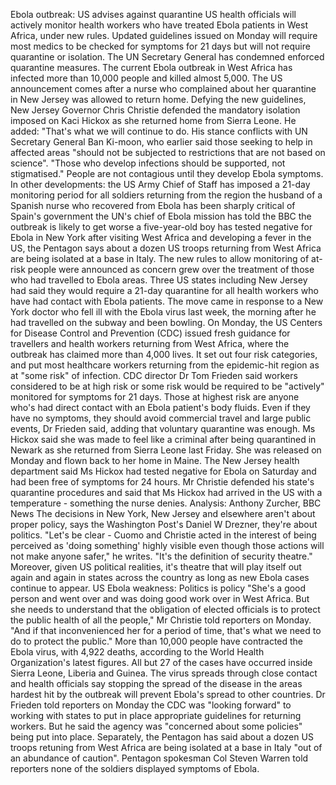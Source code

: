 Ebola outbreak: US advises against quarantine
US health officials will actively monitor health workers who have treated Ebola patients in West Africa, under new rules.
Updated guidelines issued on Monday will require most medics to be checked for symptoms for 21 days but will not require quarantine or isolation.
The UN Secretary General has condemned enforced quarantine measures.
The current Ebola outbreak in West Africa has infected more than 10,000 people and killed almost 5,000.
The US announcement comes after a nurse who complained about her quarantine in New Jersey was allowed to return home.
Defying the new guidelines, New Jersey Governor Chris Christie defended the mandatory isolation imposed on Kaci Hickox as she returned home from Sierra Leone. He added: "That's what we will continue to do.
His stance conflicts with UN Secretary General Ban Ki-moon, who earlier said those seeking to help in affected areas "should not be subjected to restrictions that are not based on science".
"Those who develop infections should be supported, not stigmatised."
People are not contagious until they develop Ebola symptoms.
In other developments:
the US Army Chief of Staff has imposed a 21-day monitoring period for all soldiers returning from the region
the husband of a Spanish nurse who recovered from Ebola has been sharply critical of Spain's government
the UN's chief of Ebola mission has told the BBC the outbreak is likely to get worse
a five-year-old boy has tested negative for Ebola in New York after visiting West Africa and developing a fever
in the US, the Pentagon says about a dozen US troops returning from West Africa are being isolated at a base in Italy.
The new rules to allow monitoring of at-risk people were announced as concern grew over the treatment of those who had travelled to Ebola areas.
Three US states including New Jersey had said they would require a 21-day quarantine for all health workers who have had contact with Ebola patients.
The move came in response to a New York doctor who fell ill with the Ebola virus last week, the morning after he had travelled on the subway and been bowling.
On Monday, the US Centers for Disease Control and Prevention (CDC) issued fresh guidance for travellers and health workers returning from West Africa, where the outbreak has claimed more than 4,000 lives.
It set out four risk categories, and put most healthcare workers returning from the epidemic-hit region as at "some risk" of infection.
CDC director Dr Tom Frieden said workers considered to be at high risk or some risk would be required to be "actively" monitored for symptoms for 21 days.
Those at highest risk are anyone who's had direct contact with an Ebola patient's body fluids.
Even if they have no symptoms, they should avoid commercial travel and large public events, Dr Frieden said, adding that voluntary quarantine was enough.
Ms Hickox said she was made to feel like a criminal after being quarantined in Newark as she returned from Sierra Leone last Friday.
She was released on Monday and flown back to her home in Maine.
The New Jersey health department said Ms Hickox had tested negative for Ebola on Saturday and had been free of symptoms for 24 hours.
Mr Christie defended his state's quarantine procedures and said that Ms Hickox had arrived in the US with a temperature - something the nurse denies.
Analysis: Anthony Zurcher, BBC News
The decisions in New York, New Jersey and elsewhere aren't about proper policy, says the Washington Post's Daniel W Drezner, they're about politics.
"Let's be clear - Cuomo and Christie acted in the interest of being perceived as 'doing something' highly visible even though those actions will not make anyone safer," he writes. "It's the definition of security theatre."
Moreover, given US political realities, it's theatre that will play itself out again and again in states across the country as long as new Ebola cases continue to appear.
US Ebola weakness: Politics is policy
"She's a good person and went over and was doing good work over in West Africa. But she needs to understand that the obligation of elected officials is to protect the public health of all the people," Mr Christie told reporters on Monday.
"And if that inconvenienced her for a period of time, that's what we need to do to protect the public."
More than 10,000 people have contracted the Ebola virus, with 4,922 deaths, according to the World Health Organization's latest figures.
All but 27 of the cases have occurred inside Sierra Leone, Liberia and Guinea.
The virus spreads through close contact and health officials say stopping the spread of the disease in the areas hardest hit by the outbreak will prevent Ebola's spread to other countries.
Dr Frieden told reporters on Monday the CDC was "looking forward" to working with states to put in place appropriate guidelines for returning workers.
But he said the agency was "concerned about some policies" being put into place.
Separately, the Pentagon has said about a dozen US troops retuning from West Africa are being isolated at a base in Italy "out of an abundance of caution".
Pentagon spokesman Col Steven Warren told reporters none of the soldiers displayed symptoms of Ebola.
